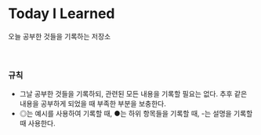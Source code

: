 # Today I Learned
오늘 공부한 것들을 기록하는 저장소
<br>
<br>
<br>
### 규칙
+ 그날 공부한 것들을 기록하되, 관련된 모든 내용을 기록할 필요는 없다. 추후 같은 내용을 공부하게 되었을 때 부족한 부분을 보충한다.
+ ◎는 예시를 사용하여 기록할 때, ●는 하위 항목들을 기록할 때, -는 설명을 기록할 때 사용한다.
